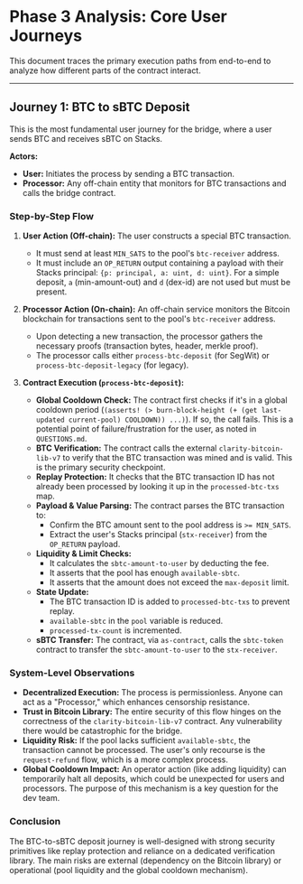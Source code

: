# Phase 3 Analysis: Core User Journeys

This document traces the primary execution paths from end-to-end to analyze how different parts of the contract interact.

---

## Journey 1: BTC to sBTC Deposit

This is the most fundamental user journey for the bridge, where a user sends BTC and receives sBTC on Stacks.

**Actors:**
-   **User:** Initiates the process by sending a BTC transaction.
-   **Processor:** Any off-chain entity that monitors for BTC transactions and calls the bridge contract.

### Step-by-Step Flow

1.  **User Action (Off-chain):** The user constructs a special BTC transaction.
    -   It must send at least `MIN_SATS` to the pool's `btc-receiver` address.
    -   It must include an `OP_RETURN` output containing a payload with their Stacks principal: `{p: principal, a: uint, d: uint}`. For a simple deposit, `a` (min-amount-out) and `d` (dex-id) are not used but must be present.

2.  **Processor Action (On-chain):** An off-chain service monitors the Bitcoin blockchain for transactions sent to the pool's `btc-receiver` address.
    -   Upon detecting a new transaction, the processor gathers the necessary proofs (transaction bytes, header, merkle proof).
    -   The processor calls either `process-btc-deposit` (for SegWit) or `process-btc-deposit-legacy` (for legacy).

3.  **Contract Execution (`process-btc-deposit`):**
    -   **Global Cooldown Check:** The contract first checks if it's in a global cooldown period (`(asserts! (> burn-block-height (+ (get last-updated current-pool) COOLDOWN)) ...)`). If so, the call fails. This is a potential point of failure/frustration for the user, as noted in `QUESTIONS.md`.
    -   **BTC Verification:** The contract calls the external `clarity-bitcoin-lib-v7` to verify that the BTC transaction was mined and is valid. This is the primary security checkpoint.
    -   **Replay Protection:** It checks that the BTC transaction ID has not already been processed by looking it up in the `processed-btc-txs` map.
    -   **Payload & Value Parsing:** The contract parses the BTC transaction to:
        -   Confirm the BTC amount sent to the pool address is `>= MIN_SATS`.
        -   Extract the user's Stacks principal (`stx-receiver`) from the `OP_RETURN` payload.
    -   **Liquidity & Limit Checks:**
        -   It calculates the `sbtc-amount-to-user` by deducting the fee.
        -   It asserts that the pool has enough `available-sbtc`.
        -   It asserts that the amount does not exceed the `max-deposit` limit.
    -   **State Update:**
        -   The BTC transaction ID is added to `processed-btc-txs` to prevent replay.
        -   `available-sbtc` in the `pool` variable is reduced.
        -   `processed-tx-count` is incremented.
    -   **sBTC Transfer:** The contract, via `as-contract`, calls the `sbtc-token` contract to transfer the `sbtc-amount-to-user` to the `stx-receiver`.

### System-Level Observations

-   **Decentralized Execution:** The process is permissionless. Anyone can act as a "Processor," which enhances censorship resistance.
-   **Trust in Bitcoin Library:** The entire security of this flow hinges on the correctness of the `clarity-bitcoin-lib-v7` contract. Any vulnerability there would be catastrophic for the bridge.
-   **Liquidity Risk:** If the pool lacks sufficient `available-sbtc`, the transaction cannot be processed. The user's only recourse is the `request-refund` flow, which is a more complex process.
-   **Global Cooldown Impact:** An operator action (like adding liquidity) can temporarily halt all deposits, which could be unexpected for users and processors. The purpose of this mechanism is a key question for the dev team.

### Conclusion

The BTC-to-sBTC deposit journey is well-designed with strong security primitives like replay protection and reliance on a dedicated verification library. The main risks are external (dependency on the Bitcoin library) or operational (pool liquidity and the global cooldown mechanism).
